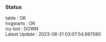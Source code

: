 ### Status


table : OK  
hogwarts : OK  
icy-bot : DOWN  
Latest Update : 2023-08-21 03:07:54.667080
